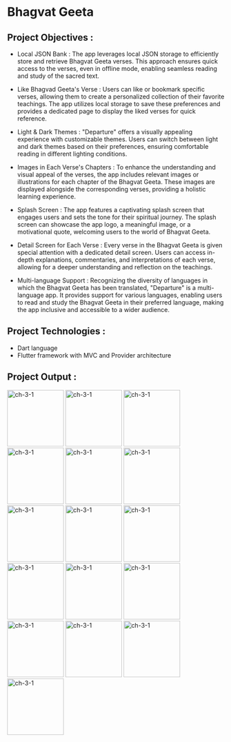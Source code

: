# Bhagvat Geeta

## Project Objectives :
- Local JSON Bank : The app leverages local JSON storage to efficiently store and retrieve
Bhagvat Geeta verses. This approach ensures quick access to the verses, even in offline mode,
enabling seamless reading and study of the sacred text.

- Like Bhagvad Geeta's Verse : Users can like or bookmark specific verses, allowing them to
create a personalized collection of their favorite teachings. The app utilizes local storage to save
these preferences and provides a dedicated page to display the liked verses for quick reference.

- Light & Dark Themes : "Departure" offers a visually appealing experience with customizable
themes. Users can switch between light and dark themes based on their preferences, ensuring
comfortable reading in different lighting conditions.

- Images in Each Verse's Chapters : To enhance the understanding and visual appeal of the
verses, the app includes relevant images or illustrations for each chapter of the Bhagvat Geeta.
These images are displayed alongside the corresponding verses, providing a holistic learning
experience.

- Splash Screen : The app features a captivating splash screen that engages users and sets the tone
for their spiritual journey. The splash screen can showcase the app logo, a meaningful image, or
a motivational quote, welcoming users to the world of Bhagvat Geeta.

- Detail Screen for Each Verse : Every verse in the Bhagvat Geeta is given special attention with
a dedicated detail screen. Users can access in-depth explanations, commentaries, and
interpretations of each verse, allowing for a deeper understanding and reflection on the
teachings.

- Multi-language Support : Recognizing the diversity of languages in which the Bhagvat Geeta
has been translated, "Departure" is a multi-language app. It provides support for various
languages, enabling users to read and study the Bhagvat Geeta in their preferred language,
making the app inclusive and accessible to a wider audience.

## Project Technologies :
- Dart language
- Flutter framework with MVC and Provider architecture

## Project Output :

<img width="131" alt="ch-3-1" src="https://github.com/hetmangukiya2207/Advance_Flutter/assets/114165239/74d5ffe2-43a4-43a3-bdfa-993fc0ec58b1">

<img width="131" alt="ch-3-1" src="https://github.com/hetmangukiya2207/Advance_Flutter/assets/114165239/4f0c8280-ac93-4fc7-bb74-01b5c0a9014a">

<img width="131" alt="ch-3-1" src="https://github.com/hetmangukiya2207/Advance_Flutter/assets/114165239/461ae085-82c2-4197-9889-2f928601a7d0">

<img width="131" alt="ch-3-1" src="https://github.com/hetmangukiya2207/Advance_Flutter/assets/114165239/664a6680-27ec-4405-a632-efe030fa9c4a">

<img width="131" alt="ch-3-1" src="https://github.com/hetmangukiya2207/Advance_Flutter/assets/114165239/38f2bf5f-21b5-4a5a-8e1b-9f9586fa3947">

<img width="131" alt="ch-3-1" src="https://github.com/hetmangukiya2207/Advance_Flutter/assets/114165239/7f8d1caa-3d95-4c53-a723-54baf7a6e087">

<img width="131" alt="ch-3-1" src="https://github.com/hetmangukiya2207/Advance_Flutter/assets/114165239/5d71c648-4dc0-48da-b099-2d3016b601ef">

<img width="131" alt="ch-3-1" src="https://github.com/hetmangukiya2207/Advance_Flutter/assets/114165239/63935109-9221-432c-9c68-94e88166ce22">

<img width="131" alt="ch-3-1" src="https://github.com/hetmangukiya2207/Advance_Flutter/assets/114165239/7a4de75a-83a0-4bfe-bc1a-2bb5a59a0bd9">

<img width="131" alt="ch-3-1" src="https://github.com/hetmangukiya2207/Advance_Flutter/assets/114165239/cd806dd3-bdbf-439c-9c82-4f869b57a3d5">

<img width="131" alt="ch-3-1" src="https://github.com/hetmangukiya2207/Advance_Flutter/assets/114165239/fe34dfa1-6e9d-4d47-96cc-d114855ce5d0">

<img width="131" alt="ch-3-1" src="https://github.com/hetmangukiya2207/Advance_Flutter/assets/114165239/fe1f846f-f4e5-4ab7-a1e7-289fdabcff92">

<img width="131" alt="ch-3-1" src="https://github.com/hetmangukiya2207/Advance_Flutter/assets/114165239/92a94bdb-9e8a-4345-b6d2-4bbcf3d8a88b">

<img width="131" alt="ch-3-1" src="https://github.com/hetmangukiya2207/Advance_Flutter/assets/114165239/5024a230-00ab-4547-9e1f-5c5cd622c1f6">

<img width="131" alt="ch-3-1" src="https://github.com/hetmangukiya2207/Advance_Flutter/assets/114165239/f5cb0afb-672e-403c-8c40-7196fc5cd892">

<img width="131" alt="ch-3-1" src="https://github.com/hetmangukiya2207/Advance_Flutter/assets/114165239/5a16baac-72ff-4006-a892-8ee3d1849bb7">
